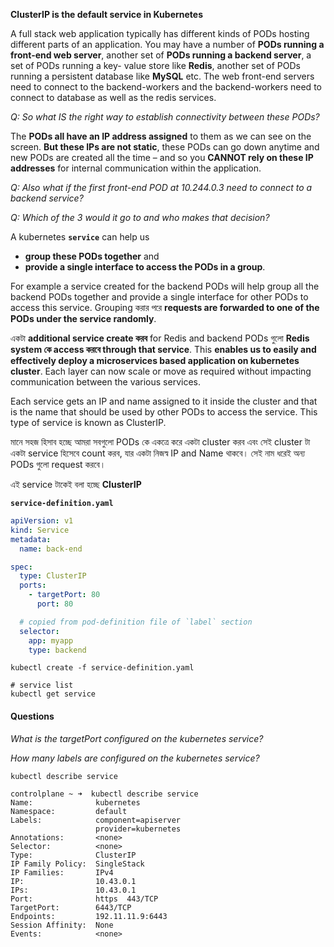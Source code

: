 
**ClusterIP is the default service in Kubernetes**

A full stack web application typically has different kinds of PODs hosting different parts of an application. You may have a number of **PODs running a front-end web server**, another set of **PODs running a backend server**, a set of PODs running a key- value store like **Redis**, another set of PODs running a persistent database like **MySQL** etc. The web front-end servers need to connect to the backend-workers and the backend-workers need to connect to database as well as the redis services. 

_Q: So what IS the right way to establish connectivity between these PODs?_

The **PODs all have an IP address assigned** to them as we can see on the screen. **But these IPs are not static**, these PODs can go down anytime and new PODs are created all the time – and so you **CANNOT rely on these IP addresses** for internal communication within the application. 

_Q: Also what if the first front-end POD at 10.244.0.3 need to connect to a backend service?_

_Q: Which of the 3 would it go to and who makes that decision?_

A kubernetes **`service`** can help us 
- **group these PODs together** and 
- **provide a single interface to access the PODs in a group**. 

For example a service created for the backend PODs will help group all the backend PODs together and provide a single interface for other PODs to access this service. Grouping করার পরে **requests are forwarded to one of the PODs under the service randomly**.


একটা **additional service create করব** for Redis and backend PODs গুলো **Redis system কে access করবে through that service**. This **enables us to easily and effectively deploy a microservices based application on kubernetes cluster**. Each layer can now scale or move as required without impacting communication between the various services. 


Each service gets an IP and name assigned to it inside the cluster and that is the name that should be used by other PODs to access the service. This type of service is known as ClusterIP.

মানে সহজ হিসাব হচ্ছে আমরা সবগুলো PODs কে একত্রে করে একটা cluster করব এবং সেই cluster টা একটা service হিসেবে count করব, যার একটা নিজস্ব IP and Name থাকবে। সেই নাম ধরেই অন্য PODs গুলো request করবে। 

এই service টাকেই বলা হচ্ছে **ClusterIP** 



**`service-definition.yaml`**

```yaml
apiVersion: v1
kind: Service
metadata:
  name: back-end

spec:
  type: ClusterIP
  ports: 
    - targetPort: 80
      port: 80

  # copied from pod-definition file of `label` section  
  selector:
    app: myapp
    type: backend  
```

```shell
kubectl create -f service-definition.yaml

# service list
kubectl get service
```


#### Questions

_What is the targetPort configured on the kubernetes service?_

_How many labels are configured on the kubernetes service?_

```
kubectl describe service
```

```shell
controlplane ~ ➜  kubectl describe service
Name:              kubernetes
Namespace:         default
Labels:            component=apiserver
                   provider=kubernetes
Annotations:       <none>
Selector:          <none>
Type:              ClusterIP
IP Family Policy:  SingleStack
IP Families:       IPv4
IP:                10.43.0.1
IPs:               10.43.0.1
Port:              https  443/TCP
TargetPort:        6443/TCP
Endpoints:         192.11.11.9:6443
Session Affinity:  None
Events:            <none>

```